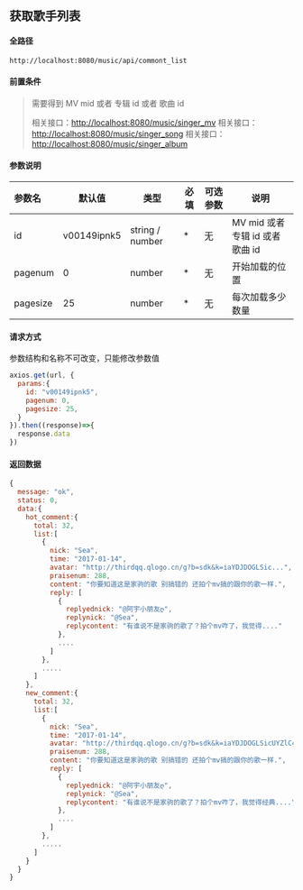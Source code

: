 ## 获取歌手列表

#### 全路径

```
http://localhost:8080/music/api/commont_list
```

#### 前置条件

> 需要得到   MV mid  或者 专辑 id  或者 歌曲 id  
>
> 相关接口：[http://localhost:8080/music/singer_mv](https://github.com/JooZh/music-api-for-qq/blob/master/docs/singer_mv.md)
> 相关接口：[http://localhost:8080/music/singer_song](https://github.com/JooZh/music-api-for-qq/blob/master/docs/singer_song.md)
> 相关接口：[http://localhost:8080/music/singer_album](https://github.com/JooZh/music-api-for-qq/blob/master/docs/singer_album.md)

#### 参数说明

| 参数名   | 默认值 | 类型   | 必填 | 可选参数                          | 说明               |
| :------- | ------ | ------ | ---- | --------------------------------- | ------------------ |
| id     | v00149ipnk5  | string / number | *    | 无 | MV mid  或者 专辑 id  或者 歌曲 id |
| pagenum | 0      | number | * | 无 | 开始加载的位置 |
| pagesize | 25   | number | * | 无 | 每次加载多少数量 |


#### 请求方式

参数结构和名称不可改变，只能修改参数值

```js
axios.get(url, {
  params:{
    id: "v00149ipnk5",
    pagenum: 0,
    pagesize: 25,
  }  
}).then((response)=>{
  response.data
})
```

#### 返回数据

```js
{
  message: "ok",
  status: 0,
  data:{
    hot_comment:{
      total: 32,
      list:[
        {
          nick: "Sea",
          time: "2017-01-14",
          avatar: "http://thirdqq.qlogo.cn/g?b=sdk&k=iaYDJDOGLSic...",
          praisenum: 288,
          content: "你要知道这是家驹的歌 别搞错的 还拍个mv搞的跟你的歌一样.",
          reply: [
            {
              replyednick: "@阿宇小朋友ღ",
              replynick: "@Sea",
              replycontent: "有谁说不是家驹的歌了？拍个mv咋了，我觉得...."
            },
            ....
          ]
        },
        .....
      ]     
    },
    new_comment:{
      total: 32,
      list:[
        {
          nick: "Sea",
          time: "2017-01-14",
          avatar: "http://thirdqq.qlogo.cn/g?b=sdk&k=iaYDJDOGLSicUYZlC4c....",
          praisenum: 288,
          content: "你要知道这是家驹的歌 别搞错的 还拍个mv搞的跟你的歌一样.",
          reply: [
            {
              replyednick: "@阿宇小朋友ღ",
              replynick: "@Sea",
              replycontent: "有谁说不是家驹的歌了？拍个mv咋了，我觉得经典...."
            },
            ....
          ]
        },
        .....
      ]   
    }
  }
}
```

